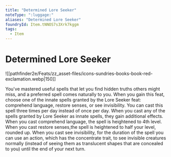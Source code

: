 ```yaml
---
title: "Determined Lore Seeker"
noteType: ":luggage:"
aliases: "Determined Lore Seeker"
foundryId: Item.tNNOS7s3Xrk7kggm
tags:
  - Item
---
```


# Determined Lore Seeker
![[pathfinder2e/Feats/zz_asset-files/icons-sundries-books-book-red-exclamation.webp|150]]

You've mastered useful spells that let you find hidden truths others might miss, and a preferred spell comes naturally to you. When you gain this feat, choose one of the innate spells granted by the Lore Seeker feat: comprehend language, restore senses, or see invisibility. You can cast this spell three times per day instead of once per day. When you cast any of the spells granted by Lore Seeker as innate spells, they gain additional effects. When you cast comprehend language, the spell is heightened to 4th level. When you cast restore senses,the spell is heightened to half your level, rounded up. When you cast see invisibility, for the duration of the spell you can use an action, which has the concentrate trait, to see invisible creatures normally (instead of seeing them as translucent shapes that are concealed to you) until the end of your next turn.
